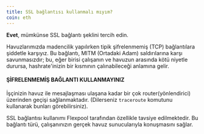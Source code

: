 ```yaml
---
title: SSL bağlantısı kullanmalı mıyım?
coin: eth
---
```


**Evet**, mümkünse SSL bağlantı şeklini tercih edin.

Havuzlarımızda madencilik yapılırken tipik şifrelenmemiş (TCP) bağlantılara şiddetle karşıyız. Bu bağlantı, MITM (Ortadaki Adam) saldırılarına karşı savunmasızdır; bu, eğer birisi çalışanın ve havuzun arasında kötü niyetle durursa, hashrate'inizin bir kısmının çalınabileceği anlamına gelir.

#### ŞİFRELENMEMİŞ BAĞLANTI KULLANMAYINIZ

İşçinizin havuz ile mesajlaşması ulaşana kadar bir çok router(yönlendirici) üzerinden geçişi sağlanmaktadır. (Dilerseniz `traceroute` komutunu kullanarak bunları görebilirsiniz).

SSL bağlantısı kullanımı Flexpool tarafından özellikle tavsiye edilmektedir. Bu bağlantı türü, çalışanınızın gerçek havuz sunucularıyla konuşmasını sağlar.
